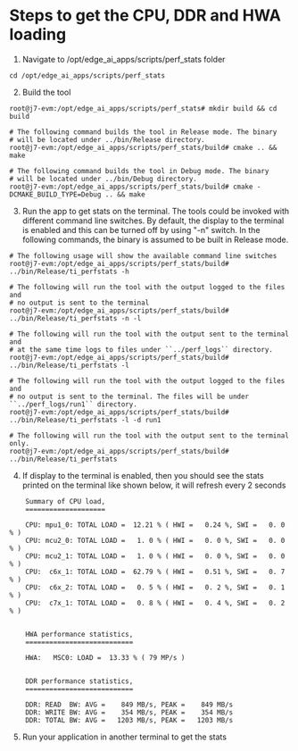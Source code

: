 Steps to get the CPU, DDR and HWA loading
=========================================

1. Navigate to /opt/edge_ai_apps/scripts/perf_stats folder
```
cd /opt/edge_ai_apps/scripts/perf_stats
```
2. Build the tool
```
root@j7-evm:/opt/edge_ai_apps/scripts/perf_stats# mkdir build && cd build

# The following command builds the tool in Release mode. The binary
# will be located under ../bin/Release directory.
root@j7-evm:/opt/edge_ai_apps/scripts/perf_stats/build# cmake .. && make

# The following command builds the tool in Debug mode. The binary
# will be located under ../bin/Debug directory.
root@j7-evm:/opt/edge_ai_apps/scripts/perf_stats/build# cmake -DCMAKE_BUILD_TYPE=Debug .. && make
```
3. Run the app to get stats on the terminal. The tools could be invoked
with different command line switches. By default, the display to the terminal
is enabled and this can be turned off by using "-n" switch. In the following
commands, the binary is assumed to be built in Release mode.
```
# The following usage will show the available command line switches
root@j7-evm:/opt/edge_ai_apps/scripts/perf_stats/build# ../bin/Release/ti_perfstats -h

# The following will run the tool with the output logged to the files and
# no output is sent to the terminal
root@j7-evm:/opt/edge_ai_apps/scripts/perf_stats/build# ../bin/Release/ti_perfstats -n -l

# The following will run the tool with the output sent to the terminal and
# at the same time logs to files under ``../perf_logs`` directory.
root@j7-evm:/opt/edge_ai_apps/scripts/perf_stats/build# ../bin/Release/ti_perfstats -l

# The following will run the tool with the output logged to the files and
# no output is sent to the terminal. The files will be under ``../perf_logs/run1`` directory.
root@j7-evm:/opt/edge_ai_apps/scripts/perf_stats/build# ../bin/Release/ti_perfstats -l -d run1

# The following will run the tool with the output sent to the terminal only.
root@j7-evm:/opt/edge_ai_apps/scripts/perf_stats/build# ../bin/Release/ti_perfstats
```
4. If display to the terminal is enabled, then you should see the stats printed
on the terminal like shown below, it will refresh every 2 seconds
```text
	Summary of CPU load,
	====================

	CPU: mpu1_0: TOTAL LOAD =  12.21 % ( HWI =   0.24 %, SWI =   0. 0 % )
	CPU: mcu2_0: TOTAL LOAD =   1. 0 % ( HWI =   0. 0 %, SWI =   0. 0 % )
	CPU: mcu2_1: TOTAL LOAD =   1. 0 % ( HWI =   0. 0 %, SWI =   0. 0 % )
	CPU:  c6x_1: TOTAL LOAD =  62.79 % ( HWI =   0.51 %, SWI =   0. 7 % )
	CPU:  c6x_2: TOTAL LOAD =   0. 5 % ( HWI =   0. 2 %, SWI =   0. 1 % )
	CPU:  c7x_1: TOTAL LOAD =   0. 8 % ( HWI =   0. 4 %, SWI =   0. 2 % )


	HWA performance statistics,
	===========================

	HWA:   MSC0: LOAD =  13.33 % ( 79 MP/s )


	DDR performance statistics,
	===========================

	DDR: READ  BW: AVG =    849 MB/s, PEAK =    849 MB/s
	DDR: WRITE BW: AVG =    354 MB/s, PEAK =    354 MB/s
	DDR: TOTAL BW: AVG =   1203 MB/s, PEAK =   1203 MB/s
```
5. Run your application in another terminal to get the stats
